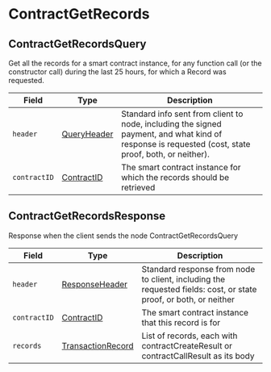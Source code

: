 # ContractGetRecords

## ContractGetRecordsQuery

Get all the records for a smart contract instance, for any function call (or the constructor call) during the last 25 hours, for which a Record was requested.

| Field        | Type                                           | Description                                                                                                                                         |
| ------------ | ---------------------------------------------- | --------------------------------------------------------------------------------------------------------------------------------------------------- |
| `header`     | [QueryHeader](../miscellaneous/queryheader.md) | Standard info sent from client to node, including the signed payment, and what kind of response is requested (cost, state proof, both, or neither). |
| `contractID` | [ContractID](../basic-types/contractid.md)     | The smart contract instance for which the records should be retrieved                                                                               |

## ContractGetRecordsResponse

Response when the client sends the node ContractGetRecordsQuery

| Field        | Type                                                       | Description                                                                                                      |
| ------------ | ---------------------------------------------------------- | ---------------------------------------------------------------------------------------------------------------- |
| `header`     | [ResponseHeader](../miscellaneous/responseheader.md)       | Standard response from node to client, including the requested fields: cost, or state proof, or both, or neither |
| `contractID` | [ContractID](../basic-types/contractid.md)                 | The smart contract instance that this record is for                                                              |
| `records`    | [TransactionRecord](../miscellaneous/transactionrecord.md) | List of records, each with contractCreateResult or contractCallResult as its body                                |
